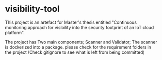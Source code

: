 # visibility-tool
This project is an artefact for Master's thesis entitled "Continuous monitoring approach for visibility into the security footprint of an IoT cloud platform".

The project has Two main components; Scanner and Validator;
The scanner is dockerized into a package. 
please check for the requirement folders in the project (Check gitignore to see what is left from being committed)
